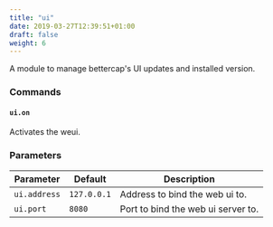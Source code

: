 ```yaml
---
title: "ui"
date: 2019-03-27T12:39:51+01:00
draft: false
weight: 6
---
```


A module to manage bettercap's UI updates and installed version.

### Commands

#### `ui.on`

Activates the weui.

### Parameters

| Parameter    | Default     | Description                        |
| ------------ | ----------- | ---------------------------------- |
| `ui.address` | `127.0.0.1` | Address to bind the web ui to.     |
| `ui.port`    | `8080`      | Port to bind the web ui server to. |
